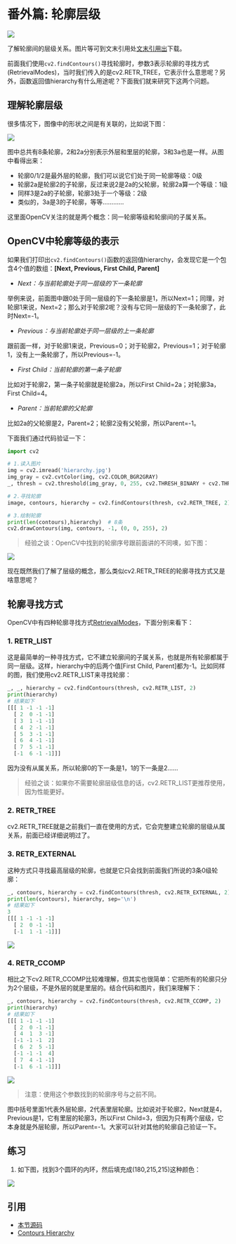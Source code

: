 # 番外篇: 轮廓层级

![](http://cos.codec.wang/cv2_understand_hierarchy.jpg)

了解轮廓间的层级关系。图片等可到文末引用处[文末引用出](#引用)下载。

前面我们使用`cv2.findContours()`寻找轮廓时，参数3表示轮廓的寻找方式\(RetrievalModes\)，当时我们传入的是cv2.RETR\_TREE，它表示什么意思呢？另外，函数返回值hierarchy有什么用途呢？下面我们就来研究下这两个问题。

## 理解轮廓层级

很多情况下，图像中的形状之间是有关联的，比如说下图：

![](http://cos.codec.wang/cv2_understand_hierarchy.jpg)

图中总共有8条轮廓，2和2a分别表示外层和里层的轮廓，3和3a也是一样。从图中看得出来：

* 轮廓0/1/2是最外层的轮廓，我们可以说它们处于同一轮廓等级：0级
* 轮廓2a是轮廓2的子轮廓，反过来说2是2a的父轮廓，轮廓2a算一个等级：1级
* 同样3是2a的子轮廓，轮廓3处于一个等级：2级
* 类似的，3a是3的子轮廓，等等…………

这里面OpenCV关注的就是两个概念：同一轮廓等级和轮廓间的子属关系。

## OpenCV中轮廓等级的表示

如果我们打印出`cv2.findContours()`函数的返回值hierarchy，会发现它是一个包含4个值的数组：**\[Next, Previous, First Child, Parent\]**

* _Next：与当前轮廓处于同一层级的下一条轮廓_

举例来说，前面图中跟0处于同一层级的下一条轮廓是1，所以Next=1；同理，对轮廓1来说，Next=2；那么对于轮廓2呢？没有与它同一层级的下一条轮廓了，此时Next=-1。

* _Previous：与当前轮廓处于同一层级的上一条轮廓_

跟前面一样，对于轮廓1来说，Previous=0；对于轮廓2，Previous=1；对于轮廓1，没有上一条轮廓了，所以Previous=-1。

* _First Child：当前轮廓的第一条子轮廓_

比如对于轮廓2，第一条子轮廓就是轮廓2a，所以First Child=2a；对轮廓3a，First Child=4。

* _Parent：当前轮廓的父轮廓_

比如2a的父轮廓是2，Parent=2；轮廓2没有父轮廓，所以Parent=-1。

下面我们通过代码验证一下：

```python
import cv2

# 1.读入图片
img = cv2.imread('hierarchy.jpg')
img_gray = cv2.cvtColor(img, cv2.COLOR_BGR2GRAY)
_, thresh = cv2.threshold(img_gray, 0, 255, cv2.THRESH_BINARY + cv2.THRESH_OTSU)

# 2.寻找轮廓
image, contours, hierarchy = cv2.findContours(thresh, cv2.RETR_TREE, 2)

# 3.绘制轮廓
print(len(contours),hierarchy)  # 8条
cv2.drawContours(img, contours, -1, (0, 0, 255), 2)
```

> 经验之谈：OpenCV中找到的轮廓序号跟前面讲的不同噢，如下图：

![](http://cos.codec.wang/cv2_hierarchy_RETR_TREE.jpg)

现在既然我们了解了层级的概念，那么类似cv2.RETR\_TREE的轮廓寻找方式又是啥意思呢？

## 轮廓寻找方式

OpenCV中有四种轮廓寻找方式[RetrievalModes](https://docs.opencv.org/3.3.1/d3/dc0/group__imgproc__shape.html#ga819779b9857cc2f8601e6526a3a5bc71)，下面分别来看下：

### 1. RETR\_LIST

这是最简单的一种寻找方式，它不建立轮廓间的子属关系，也就是所有轮廓都属于同一层级。这样，hierarchy中的后两个值\[First Child, Parent\]都为-1。比如同样的图，我们使用cv2.RETR\_LIST来寻找轮廓：

```python
_, _, hierarchy = cv2.findContours(thresh, cv2.RETR_LIST, 2)
print(hierarchy)
# 结果如下
[[[ 1 -1 -1 -1]
  [ 2  0 -1 -1]
  [ 3  1 -1 -1]
  [ 4  2 -1 -1]
  [ 5  3 -1 -1]
  [ 6  4 -1 -1]
  [ 7  5 -1 -1]
  [-1  6 -1 -1]]]
```

因为没有从属关系，所以轮廓0的下一条是1，1的下一条是2……

> 经验之谈：如果你不需要轮廓层级信息的话，cv2.RETR\_LIST更推荐使用，因为性能更好。

### 2. RETR\_TREE

cv2.RETR\_TREE就是之前我们一直在使用的方式，它会完整建立轮廓的层级从属关系，前面已经详细说明过了。

### 3. RETR\_EXTERNAL

这种方式只寻找最高层级的轮廓，也就是它只会找到前面我们所说的3条0级轮廓：

```python
_, contours, hierarchy = cv2.findContours(thresh, cv2.RETR_EXTERNAL, 2)
print(len(contours), hierarchy, sep='\n')
# 结果如下
3
[[[ 1 -1 -1 -1]
  [ 2  0 -1 -1]
  [-1  1 -1 -1]]]
```

![](http://cos.codec.wang/cv2_hierarchy_RETR_EXTERNAL.jpg)

### 4. RETR\_CCOMP

相比之下cv2.RETR\_CCOMP比较难理解，但其实也很简单：它把所有的轮廓只分为2个层级，不是外层的就是里层的。结合代码和图片，我们来理解下：

```python
_, contours, hierarchy = cv2.findContours(thresh, cv2.RETR_CCOMP, 2)
print(hierarchy)
# 结果如下
[[[ 1 -1 -1 -1]
  [ 2  0 -1 -1]
  [ 4  1  3 -1]
  [-1 -1 -1  2]
  [ 6  2  5 -1]
  [-1 -1 -1  4]
  [ 7  4 -1 -1]
  [-1  6 -1 -1]]]
```

![](http://cos.codec.wang/cv2_hierarchy_RETR_CCOMP.jpg)

> 注意：使用这个参数找到的轮廓序号与之前不同。

图中括号里面1代表外层轮廓，2代表里层轮廓。比如说对于轮廓2，Next就是4，Previous是1，它有里层的轮廓3，所以First Child=3，但因为只有两个层级，它本身就是外层轮廓，所以Parent=-1。大家可以针对其他的轮廓自己验证一下。

## 练习

1. 如下图，找到3个圆环的内环，然后填充成\(180,215,215\)这种颜色：

![](http://cos.codec.wang/cv2_hierarchy_fill_holes.jpg)

## 引用

* [本节源码](https://github.com/codecwang/OpenCV-Python-Tutorial/tree/master/Extra-10-Contours-Hierarchy)
* [Contours Hierarchy](http://opencv-python-tutroals.readthedocs.io/en/latest/py_tutorials/py_imgproc/py_contours/py_contours_hierarchy/py_contours_hierarchy.html#contours-hierarchy)


